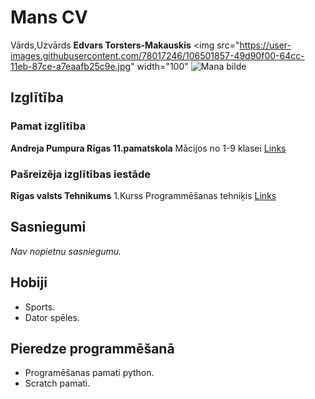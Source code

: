 # Mans CV
Vārds,Uzvārds __Edvars Torsters-Makauskis__
<img src="https://user-images.githubusercontent.com/78017246/106501857-49d90f00-64cc-11eb-87ce-a7eaafb25c9e.jpg" width="100"
![Mana bilde](https://user-images.githubusercontent.com/78017246/106501857-49d90f00-64cc-11eb-87ce-a7eaafb25c9e.jpg)
## Izglītība

### Pamat izglītība
__Andreja Pumpura Rīgas 11.pamatskola__
Mācijos no 1-9 klasei
[Links](https://ap11ps.lv/)

### Pašreizēja izglītības iestāde
__Rīgas valsts Tehnikums__
1.Kurss Programmēšanas tehniķis
 [Links](https://www.rvt.lv/)
## Sasniegumi
*Nav nopietnu sasniegumu.*

## Hobiji
* Sports.
* Dator spēles.

## Pieredze programmēšanā
* Programēšanas pamati python.
* Scratch pamati.
